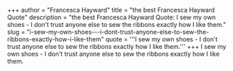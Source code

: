 +++
author = "Francesca Hayward"
title = "the best Francesca Hayward Quote"
description = "the best Francesca Hayward Quote: I sew my own shoes - I don't trust anyone else to sew the ribbons exactly how I like them."
slug = "i-sew-my-own-shoes---i-dont-trust-anyone-else-to-sew-the-ribbons-exactly-how-i-like-them"
quote = '''I sew my own shoes - I don't trust anyone else to sew the ribbons exactly how I like them.'''
+++
I sew my own shoes - I don't trust anyone else to sew the ribbons exactly how I like them.
